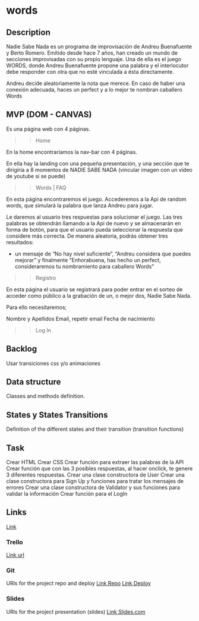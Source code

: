 # words

## Description

Nadie Sabe Nada es un programa de improvisación de Andreu Buenafuente y Berto Romero.
Emitido desde hace 7 años, han creado un mundo de secciones improvisadas con su propio lenguaje. 
Una de ella es el juego WORDS, donde Andreu Buenafuente propone una palabra y el interlocutor debe responder con otra que no esté vinculada a ésta directamente.

Andreu decide aleatoriamente la nota que merece.
En caso de haber una conexión adecuada, haces un perfect y a lo mejor te nombran caballero Words

## MVP (DOM - CANVAS)
Es una página web con 4 páginas.

>>Home

En la home encontraríamos la nav-bar con 4 páginas.

En ella hay la landing con una pequeña presentación, y una sección que te dirigiría a 8 momentos de NADIE SABE NADA (vincular imagen con un video de youtube si se puede)


>>Words | FAQ

En esta página encontraremos el juego.
Accederemos a la Api de random words, que simulará la palabra que lanza Andreu para jugar.

Le daremos al usuario tres respuestas para solucionar el juego.
Las tres palabras se obtendrán llamando a la Api de nuevo y se almacenarán en forma de botón, para que el usuario pueda seleccionar la respuesta que considere más correcta.
De manera aleatoria, podrás obtener tres resultados:
- un mensaje de “No hay nivel suficiente”, “Andreu considera que puedes mejorar” y finalmente “Enhorabuena, has hecho un perfect, consideraremos tu nombramiento para caballero Words”


>>Registro

En esta página el usuario se registrará para poder entrar en el sorteo de acceder como público a la grabación de un, o mejor dos, Nadie Sabe Nada.

Para ello necesitaremos;

Nombre y Apellidos
Email, repetir email
Fecha de nacimiento


>>Log In


## Backlog
Usar transiciones css y/o animaciones

## Data structure
Classes and methods definition.


## States y States Transitions
Definition of the different states and their transition (transition functions)



## Task
Crear  HTML
Crear CSS
Crear función para extraer las palabras de la API
Crear función que con las 3 posibles respuestas, al hacer onclick, te genere 3 diferentes respuestas.
Crear una clase constructora de User
Crear una clase constructora para Sign Up y funciones para tratar los mensajes de errores
Crear una clase constructora de Validator y sus funciones para validar la información
Crear función para el LogIn



## Links
[Link](https://random-word-api.herokuapp.com/)

### Trello
[Link url](https://trello.com/b/8bRR6XCA/proyecto-1)


### Git
URls for the project repo and deploy
[Link Repo](http://github.com)
[Link Deploy](http://github.com)


### Slides
URls for the project presentation (slides)
[Link Slides.com](http://slides.com)